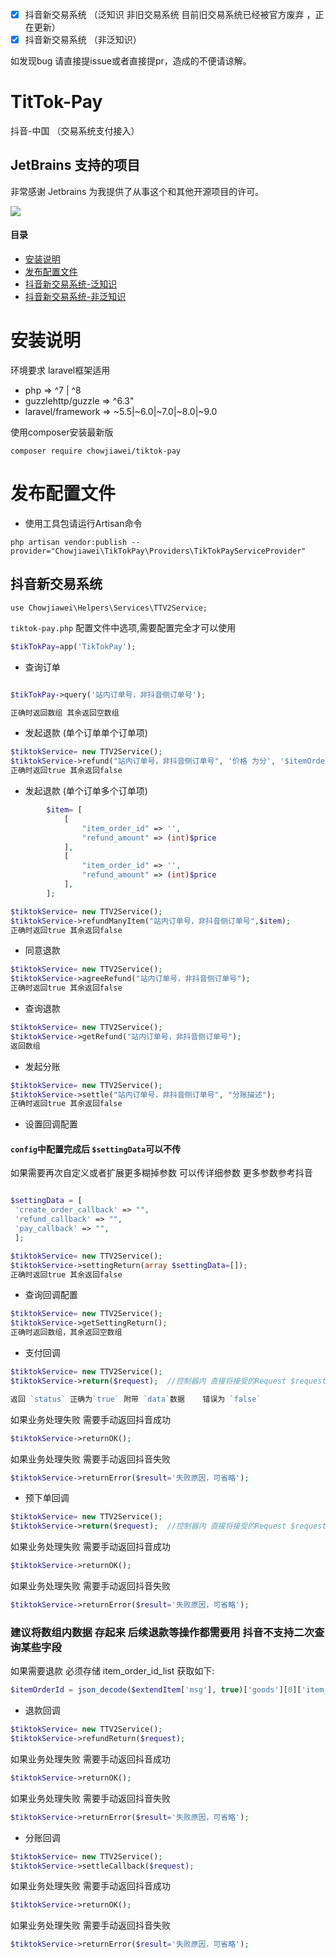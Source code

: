 * [x] 抖音新交易系统 （泛知识 非旧交易系统 目前旧交易系统已经被官方废弃 ，正在更新）
* [x] 抖音新交易系统 （非泛知识）

如发现bug  请直接提issue或者直接提pr，造成的不便请谅解。

  
# TitTok-Pay

抖音-中国 （交易系统支付接入）


## JetBrains 支持的项目

非常感谢 Jetbrains 为我提供了从事这个和其他开源项目的许可。

[![](https://resources.jetbrains.com/storage/products/company/brand/logos/jb_beam.svg)](https://www.jetbrains.com/?from=https://github.com/overtrue)



#### 目录

- [安装说明](#composer)
- [发布配置文件](#config)
- [抖音新交易系统-泛知识](#tiktokPayA)
- [抖音新交易系统-非泛知识](#tiktokPayB)

<a name="composer"></a>
# 安装说明

环境要求   laravel框架适用

- php => ^7 | ^8
- guzzlehttp/guzzle => ^6.3"
- laravel/framework => ~5.5|~6.0|~7.0|~8.0|~9.0

使用composer安装最新版 

`composer require chowjiawei/tiktok-pay`


<a name="config"></a>
# 发布配置文件

- 使用工具包请运行Artisan命令

`php artisan vendor:publish --provider="Chowjiawei\TikTokPay\Providers\TikTokPayServiceProvider"`

<a name="tiktokPay"></a>
## 抖音新交易系统
```use Chowjiawei\Helpers\Services\TTV2Service;```

`tiktok-pay.php` 配置文件中选项,需要配置完全才可以使用

```php
$tikTokPay=app('TikTokPay');
```
- 查询订单

```php

$tikTokPay->query('站内订单号，非抖音侧订单号');

正确时返回数组 其余返回空数组
```

- 发起退款 (单个订单单个订单项)

```php
$tiktokService= new TTV2Service();
$tiktokService->refund("站内订单号，非抖音侧订单号", '价格 为分', '$itemOrderId');
正确时返回true 其余返回false
```

- 发起退款 (单个订单多个订单项)

```php
        $item= [
            [
                "item_order_id" => '',
                "refund_amount" => (int)$price
            ],
            [
                "item_order_id" => '',
                "refund_amount" => (int)$price
            ],
        ];

$tiktokService= new TTV2Service();
$tiktokService->refundManyItem("站内订单号，非抖音侧订单号",$item);
正确时返回true 其余返回false
```
- 同意退款

```php
$tiktokService= new TTV2Service();
$tiktokService->agreeRefund("站内订单号，非抖音侧订单号");
正确时返回true 其余返回false
```

- 查询退款

```php
$tiktokService= new TTV2Service();
$tiktokService->getRefund("站内订单号，非抖音侧订单号");
返回数组
```

- 发起分账

```php
$tiktokService= new TTV2Service();
$tiktokService->settle("站内订单号，非抖音侧订单号", "分账描述");
正确时返回true 其余返回false
```

- 设置回调配置

#### `config`中配置完成后 `$settingData`可以不传
如果需要再次自定义或者扩展更多糊掉参数  可以传详细参数  更多参数参考抖音
```php

$settingData = [
 'create_order_callback' => "", 
 'refund_callback' => "",
 'pay_callback' => "",
 ];

$tiktokService= new TTV2Service();
$tiktokService->settingReturn(array $settingData=[]);
正确时返回true 其余返回false
```

- 查询回调配置

```php
$tiktokService= new TTV2Service();
$tiktokService->getSettingReturn();
正确时返回数组，其余返回空数组
```

- 支付回调

```php
$tiktokService= new TTV2Service();
$tiktokService->return($request);  //控制器内 直接将接受的Request $request 传入return方法，即可自动验签，并返回接收参数

返回 `status` 正确为`true` 附带 `data`数据    错误为 `false`
```

如果业务处理失败 需要手动返回抖音成功

```php
$tiktokService->returnOK(); 
```

如果业务处理失败 需要手动返回抖音失败

```php
$tiktokService->returnError($result='失败原因，可省略'); 
```

- 预下单回调

```php
$tiktokService= new TTV2Service();
$tiktokService->return($request);  //控制器内 直接将接受的Request $request 传入return方法，即可自动验签，并返回接收参数
```

如果业务处理失败 需要手动返回抖音成功
```php
$tiktokService->returnOK(); 
```
如果业务处理失败 需要手动返回抖音失败
```php
$tiktokService->returnError($result='失败原因，可省略'); 
```

### 建议将数组内数据  存起来 后续退款等操作都需要用 抖音不支持二次查询某些字段
如果需要退款  必须存储 item_order_id_list  获取如下:
```php
$itemOrderId = json_decode($extendItem['msg'], true)['goods'][0]['item_order_id_list'][0];
```

- 退款回调

```php
$tiktokService= new TTV2Service();
$tiktokService->refundReturn($request); 
```

如果业务处理失败 需要手动返回抖音成功
```php
$tiktokService->returnOK(); 
```
如果业务处理失败 需要手动返回抖音失败
```php
$tiktokService->returnError($result='失败原因，可省略'); 
```

- 分账回调

```php
$tiktokService= new TTV2Service();
$tiktokService->settleCallback($request); 
```

如果业务处理失败 需要手动返回抖音成功
```php
$tiktokService->returnOK(); 
```
如果业务处理失败 需要手动返回抖音失败
```php
$tiktokService->returnError($result='失败原因，可省略'); 
```